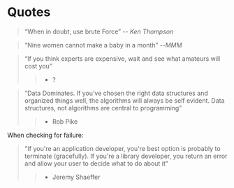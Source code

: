 # Quotes

> “When in doubt, use brute Force” 
> -- <cite>Ken Thompson</cite>

> “Nine women cannot make a baby in a month” 
> --<cite>MMM</cite>

> “If you think experts are expensive, wait and see what amateurs will cost you”
>> - ?

>“Data Dominates. If you’ve chosen the right data structures and organized things well, the algorithms will always be self evident. Data structures, not algorithms are central to programming” 
>> - Rob Pike


When checking for failure:

>"If you're an application developer, you're best option is probably to terminate (gracefully). If you're a library developer, you return an error and allow your user to decide what to do about it"
>> - Jeremy Shaeffer
